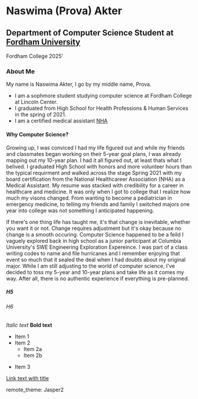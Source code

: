# Naswima (Prova) Akter

## Department of Computer Science Student at [Fordham University](https://www.fordham.edu// "Fordham University Lincoln Center")
Fordham College 2025'

### About Me
My name is Naswima Akter, I go by my middle name, Prova. 
  - I am a sophmore student studying computer science at Fordham College at Lincoln Center.
  - I graduated from High School for Health Professions & Human Services in the spring of 2021.
  - I am a certified medical assistant [NHA](https://www.nhanow.com/?utm_medium=ppc&utm_term=nha&utm_source=adwords&utm_campaign=WP_G_SRCH_BRAND_AMT_NHA&hsa_kw=nha&hsa_acc=4754401107&hsa_ad=593886733569&hsa_net=adwords&hsa_src=g&hsa_tgt=kwd-619708615&hsa_grp=124755110795&hsa_mt=e&hsa_cam=13623490751&hsa_ver=3&gclid=Cj0KCQiA-oqdBhDfARIsAO0TrGGl54vovkhagsH3pfcnVXmLU6sROuOu6YlJGYuTZEdATbUpBhGsZNMaAlH4EALw_wcB "NHA")


#### Why Computer Science?
Growing up, I was conviced I had my life figured out and while my friends and classmates began working on their 5-year goal plans, I was already mapping out my 10-year plan. I had it all figured out, at least thats what I belived. I graduated High School with honors and more volunteer hours than the typical requirment and walked across the stage Spring 2021 with my board certification from the National Healthcareer Association (NHA) as a Medical Assistant. My resume was stacked with credibility for a career in healthcare and medicine. It was only when I got to college that I realize how much my visons changed. From wanting to become a pediatrician in emergency medicine, to telling my friends and family I switched majors one year into college was not something I anticipated happening. 

If there's one thing life has taught me, it's that change is inevitable, whether you want it or not. Change requires adjustment but it's okay because no change is a smooth occuring. Computer Science happened to be a feild I vaguely explored back in high school as a junior participant at Columbia University's SWE Engineering Exploration Expereince. I was part of a class writing codes to name and file hurricanes and I remember enjoying that event so much that it sealed the deal when I had doubts about my original major. While I am still adjusting to the world of computer science, I've decided to toss my 5-year and 10-year plans and take life as it comes my way. After all, there is no authentic experience if everything is pre-planned. 

##### H5
###### H6

*Italic text* 
**Bold text**

* Item 1
* Item 2
  * Item 2a
  * Item 2b
+ Item 3

[Link text with title](https://www.linkedin.com/in/naswima-akter-9060871b5/ "LinkedIn")

remote_theme: Jasper2
